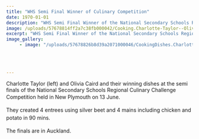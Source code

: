 ```yaml
---
title: "WHS Semi Final Winner of Culinary Competition"
date: 1970-01-01
description: "WHS Semi Final Winner of the National Secondary Schools Regional Culinary Challenge Competition held in New Plymouth on 13 June. Charlotte Taylor (left) and Olivia Caird and their winning dishes..."
image: /uploads/57678814ff2a7c38fb000042/Cooking.Charlotte-Taylor--Olivia-Caird.Culinary-Comp-13.6.JPG
excerpt: "WHS Semi Final Winner of the National Secondary Schools Regional Culinary Challenge Competition held in New Plymouth on 13 June. Charlotte Taylor and Olivia Caird and their winning dishes..."
image_gallery:
     - image: "/uploads/57678826b8d39a2071000046/CookingDishes.Charlotte-Taylor--Olivia-Caird.Culinary-Comp-13.6.JPG"
    
    
    
    
---
```


<p><span>Charlotte Taylor (left) and Olivia Caird and their winning dishes at the semi finals of the National Secondary Schools Regional Culinary Challenge Competition held&nbsp;in&nbsp;New Plymouth on 13</span><span style="line-height: 1.5;">&nbsp;June. </span></p>
<p><span style="line-height: 1.5;">They created 4 entrees using silver beet and 4 mains including chicken and potato in 90 mins. </span></p>
<p><span style="line-height: 1.5;">The finals are in Auckland.</span></p>

